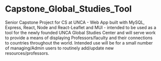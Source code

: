 # Capstone_Global_Studies_Tool

Senior Capstone Project for CS at UNCA - Web App built with MySQL, Express, React, Node and React-Leaflet and MUI - 
intended to be used as a tool for the newly founded UNCA Global Studies Center and will serve work to provide a means of displaying Professors/faculty and 
their connections to countries throughout the world.  Intended use will be for a small number of managing/Admin users to routinely 
add/update new resources/professors. 
